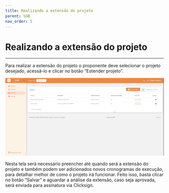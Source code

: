 ```yaml
---
title: Realizando a extensão do projeto
parent: SGB
nav_order: 5
---
```


# Realizando a extensão do projeto
---

Para realizar a extensão do projeto o proponente deve selecionar o projeto desejado, acessá-lo e clicar no botão  “Estender projeto”.

![Alterando Senha do Admin](/assets/gifs/extensaodoprojeto.gif)

Nesta tela será necessário preencher até quando será a extensão do projeto e também podem ser adicionados novos cronogramas de execução, para detalhar melhor de como o projeto irá funcionar.
Feito isso, basta clicar no botão “Salvar” e aguardar a análise da extensão, caso seja aprovada, será enviada para assinatura via Clicksign.